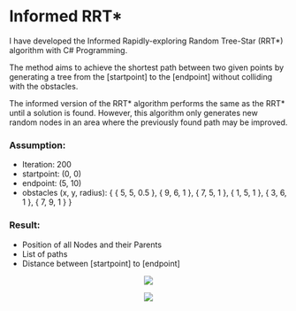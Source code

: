 # Informed RRT*
I have developed the Informed Rapidly-exploring Random Tree-Star (RRT*) algorithm with C# Programming.

The method aims to achieve the shortest path between two given points by generating a tree from the [startpoint] to the [endpoint] without colliding with the obstacles.

The informed version of the RRT* algorithm performs the same as the RRT* until a solution is found. However, this algorithm only generates new random nodes in an area where the previously found path may be improved.


### Assumption:

* Iteration: 200   
* startpoint: (0, 0)
* endpoint: (5, 10)
* obstacles (x, y, radius): {  { 5, 5, 0.5 },
                               { 9, 6, 1 },
                               { 7, 5, 1 },
                               { 1, 5, 1 },
                               { 3, 6, 1 },
                               { 7, 9, 1 }  }                                  
 


### Result:

* Position of all Nodes and their Parents
* List of paths
* Distance between [startpoint] to [endpoint]

<p align="center">
  <img  src="https://user-images.githubusercontent.com/64426415/138770308-f9db802d-dbc3-4161-80bc-5e63c47c71e0.gif">
</p>

<p align="center">
  <img  src="https://user-images.githubusercontent.com/64426415/138839277-12488813-5073-4936-88af-c7ee8eab0182.JPG">
</p>




